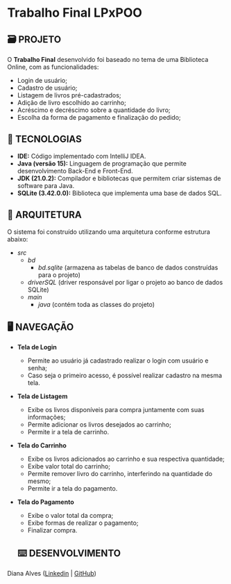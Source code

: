 # Trabalho Final LPxPOO


## 🗃️ PROJETO  

O **Trabalho Final** desenvolvido foi baseado no tema de uma Biblioteca Online, com as funcionalidades:
- Login de usuário;
- Cadastro de usuário;
- Listagem de livros pré-cadastrados;
- Adição de livro escolhido ao carrinho;
- Acréscimo e decréscimo sobre a quantidade do livro;
- Escolha da forma de pagamento e finalização do pedido;


## 🔧 TECNOLOGIAS 
- **IDE:** Código implementado com IntelliJ IDEA.
- **Java (versão 15):** Linguagem de programação que permite desenvolvimento Back-End e Front-End.
- **JDK (21.0.2):** Compilador e bibliotecas que permitem criar sistemas de software para Java.
- **SQLite (3.42.0.0):** Biblioteca que implementa uma base de dados SQL.


## 📐 ARQUITETURA
O sistema foi construído utilizando uma arquitetura conforme estrutura abaixo:
- _src_
  - _bd_
    - _bd.sqlite_ (armazena as tabelas de banco de dados construídas para o projeto)
  - _driverSQL_ (driver responsável por ligar o projeto ao banco de dados SQLite)
  - _main_
    - _java_ (contém toda as classes do projeto)


## 🖥️ NAVEGAÇÃO
- **Tela de Login**
  - Permite ao usuário já cadastrado realizar o login com usuário e senha;
  - Caso seja o primeiro acesso, é possível realizar cadastro na mesma tela.
- **Tela de Listagem**
  - Exibe os livros disponíveis para compra juntamente com suas informações;
  - Permite adicionar os livros desejados ao carrinho;
  - Permite ir a tela de carrinho.
- **Tela do Carrinho**
  - Exibe os livros adicionados ao carrinho e sua respectiva quantidade;
  - Exibe valor total do carrinho;
  - Permite remover livro do carrinho, interferindo na quantidade do mesmo;
  - Permite ir a tela do pagamento.
- **Tela do Pagamento**
  - Exibe o valor total da compra;
  - Exibe formas de realizar o pagamento;
  - Finalizar compra.
 

  ## ⌨️ DESENVOLVIMENTO  
Diana Alves ([Linkedin](https://www.linkedin.com/in/diana-alves-6a99271b5/) | [GitHub](https://github.com/Dianaaaf)) 
